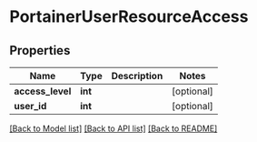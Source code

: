 # PortainerUserResourceAccess

## Properties
Name | Type | Description | Notes
------------ | ------------- | ------------- | -------------
**access_level** | **int** |  | [optional] 
**user_id** | **int** |  | [optional] 

[[Back to Model list]](../README.md#documentation-for-models) [[Back to API list]](../README.md#documentation-for-api-endpoints) [[Back to README]](../README.md)


